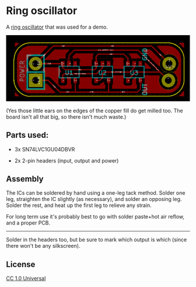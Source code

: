 # Ring oscillator

A [ring oscillator](https://en.wikipedia.org/wiki/Ring_oscillator) that was used for a demo.

![Ring Oscillator KiCAD PCB](ring_osc.png)

(Yes those little ears on the edges of the copper fill do get milled too. The board isn't all that big, so there isn't much waste.)

## Parts used:

* 3x SN74LVC1GU04DBVR

* 2x 2-pin headers (input, output and power)

## Assembly

The ICs can be soldered by hand using a one-leg tack method. Solder one leg, straighten the IC slightly (as necessary),
and solder an opposing leg. Solder the rest, and heat up the first leg to relieve any strain.

For long term use it's probably best to go with solder paste+hot air reflow, and a proper PCB.

---

Solder in the headers too, but be sure to mark which output is which (since there won't be any silkscreen).

## License

[CC 1.0 Universal](https://creativecommons.org/publicdomain/zero/1.0/)
